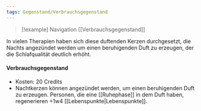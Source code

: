 ```yaml
---
tags: Gegenstand/Verbrauchsgegenstand
---
```

> [!example] Navigation 
>  [[Verbrauchsgegenstand]]

In vielen Therapien haben sich diese duftenden Kerzen durchgesetzt, die Nachts angezündet werden um einen beruhigenden Duft zu erzeugen, der die Schlafqualität deutlich erhöht.

#### Verbrauchsgegenstand
- Kosten: 20 Credits
- Nachtkerzen können angezündet werden, um einen beruhigenden Duft zu erzeugen. Personen, die eine [[Ruhephase]] in dem Duft haben, regenerieren +1w4 [[Lebenspunkte|Lebenspunkte]].